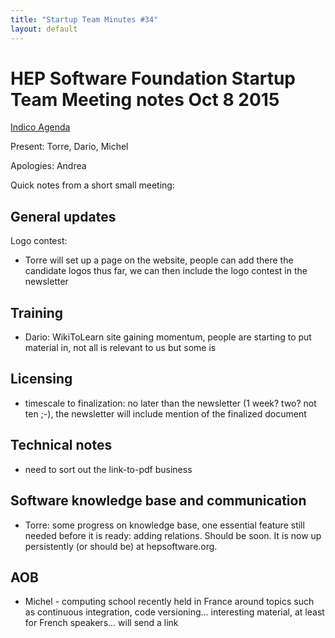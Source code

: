 ```yaml
---
title: "Startup Team Minutes #34"
layout: default
---
```


# HEP Software Foundation Startup Team Meeting notes Oct 8 2015

[Indico Agenda](https://indico.cern.ch/event/453157/)

Present: Torre, Dario, Michel

Apologies: Andrea

Quick notes from a short small meeting:

## General updates

Logo contest:

- Torre will set up a page on the website, people can add there the candidate logos thus far, we can then include the logo contest in the newsletter

## Training

- Dario: WikiToLearn site gaining momentum, people are starting to put material in, not all is relevant to us but some is


## Licensing

- timescale to finalization: no later than the newsletter (1 week? two? not ten ;-), the newsletter will include mention of the finalized document

## Technical notes

- need to sort out the link-to-pdf business

## Software knowledge base and communication

- Torre: some progress on knowledge base, one essential feature still needed before it is ready: adding relations. Should be soon. It is now up persistently (or should be) at hepsoftware.org.


## AOB

- Michel - computing school recently held in France around topics such as continuous integration, code versioning... interesting material, at least for French speakers... will send a link
